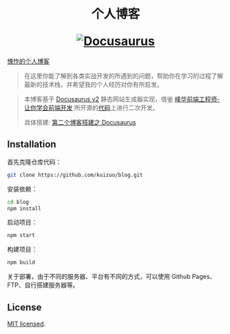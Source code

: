 <h1 align="center">
  <p align="center">个人博客</p>
  <a href="https://kuizuo.cn"><img src="https://img.kuizuo.cn/blog.png" alt="Docusaurus"></a>
</h1>

[愧怍的个人博客](https://kuizuo.cn)

> 在这里你能了解到各类实战开发的所遇到的问题，帮助你在学习的过程了解最新的技术栈，并希望我的个人经历对你有所启发。

> 本博客基于 [Docusaurus v2](https://v2.docusaurus.io/) 静态网站生成器实现，借鉴 [峰华前端工程师- 让你学会前端开发](https://zxuqian.cn/) 所开源的[代码](https://github.com/zxuqian/zxuqian.cn)上进行二次开发。
>
> 具体搭建: [第二个博客搭建之 Docusaurus](https://kuizuo.cn/develop/第二个博客搭建之Docusaurus)

## Installation

首先克隆仓库代码：

```sh
git clone https://github.com/kuizuo/blog.git
```

安装依赖：

```sh
cd blog
npm install
```

启动项目：

```sh
npm start
```

构建项目：

```sh
npm build
```

关于部署，由于不同的服务器、平台有不同的方式，可以使用 Github Pages、FTP、自行搭建服务器等。

## License

[MIT licensed](https://github.com/kuizuo/blog/blob/main/LICENSE).
